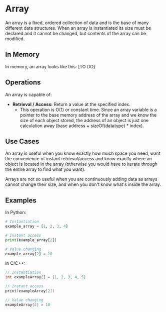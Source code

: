 # Array

An array is a fixed, ordered collection of data and is the base of many different data structures. When an array is instantiated its size must be declared and it cannot be changed, but contents of the array can be modified.

## In Memory

In memory, an array looks like this: \[TO DO\]

## Operations

An array is capable of:

* **Retrieval / Access:** Return a value at the specified index.
    * This operation is O(1) or constant time. Since an array variable is a pointer to the base memory address of the array and we know the size of each object stored, the address of an object is just one calculation away (base address + sizeOf(datatype) * index).

## Use Cases

An array is useful when you know exactly how much space you need, want the convenience of instant retrieval/access and know exactly where an object is located in the array (otherwise you would have to iterate through the entire array to find what you want).

Arrays are not so useful when you are continuously adding data as arrays cannot change their size, and when you don't know what's inside the array.

## Examples

In Python:

```python
# Instantiation
example_array = [1, 2, 3, 4]

# Instant access
print(example_array[2])

# Value changing
example_array[2] = 10
```

In C/C++:

```C++
// Instantiation
int exampleArray[] = {1, 2, 3, 4, 5}

// Instant access
print(exampleArray[2])

// Value changing
exampleArray[2] = 10
```

